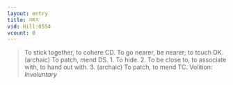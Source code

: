 ```yaml
---
layout: entry
title: འཇར་
vid: Hill:0554
vcount: 0
---
```

> To stick together, to cohere CD\. To go nearer, be nearer; to touch DK\. (archaic) To patch, mend DS\. 1\. To hide\. 2\. To be close to, to associate with, to hand out with\. 3\. (archaic) To patch, to mend TC\.
> Volition: _Involuntary_


